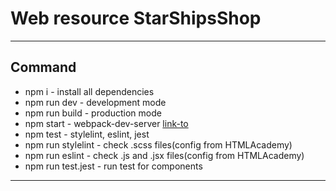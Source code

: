 # Web resource StarShipsShop

---
## Command

* npm i - install all dependencies
* npm run dev - development mode
* npm run build - production mode
* npm start - webpack-dev-server [link-to](http://localhost:2020/)
* npm test - stylelint, eslint, jest
* npm run stylelint - check .scss files(config from HTMLAcademy)
* npm run eslint - check .js and .jsx files(config from HTMLAcademy)
* npm run test.jest - run test for components

---